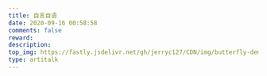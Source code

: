 ```yaml
---
title: 自言自语
date: 2020-09-16 00:58:58
comments: false
reward:
description:
top_img: https://fastly.jsdelivr.net/gh/jerryc127/CDN/img/butterfly-demo-talking-top-img.jpg
type: artitalk
---
```

